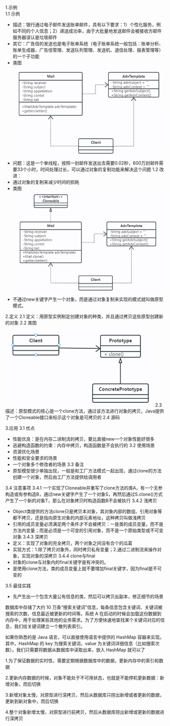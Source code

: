 1.示例  
1.1 示例
* 描述：银行通过电子邮件发送账单邮件，具有以下要求：1）个性化服务，例如不同的个人信息；2）递送成功率，由于大批量地发送邮件会被接收方邮件服务器误认是垃圾邮件
* 其它：广告信的发送也是电子账单系统（电子账单系统一般包括：账单分析、账单生成器、广告信管理、发送队列管理、发送机、退信处理、报表管理等）的一个子功能
* 类图
![img.png](img.png)
* 问题：这是一个单线程，按照一封邮件发送出去需要0.02秒，600万封邮件需要33个小时，时间处理过长，可以通过对象的复制功能来解决这个问题
1.2 改进：
* 通过对象的复制来减少时间的损耗
* 类图
![img_2.png](img_2.png)
* 不通过new关键字产生一个对象，而是通过对象复制来实现的模式就叫做原型模式。

2.定义
2.1 定义：用原型实例制定创建对象的种类，并且通过拷贝这些原型创建新的对象
2.2 类图
![img_1.png](img_1.png)
2.3 描述：原型模式的核心是一个clone方法，通过该方法进行对象的拷贝，Java提供了一个Cloneable接口来标示这个对象是可拷贝的
2.4 源码

3.应用
3.1 优点
* 性能优良：是在内存二进制流的拷贝，要比直接new一个对象性能好很多
* 逃避构造函数的约束：内存中拷贝，构造函数是不会执行的
3.2 使用场景
* 资源优化场景
* 性能和安全要求的场景
* 一个对象多个修改者的场景
3.3 备注
* 原型模型很少单独出现，一般是和工厂方法模式一起出现，通过clone的方法创建一个对象，然后由工厂方法提供给调用者

3.4 注意事项
3.4.1 一个实现了Cloneable并重写了clone方法的类A，有一个无参构造或有参构造B，通过new关键字产生了一个对象S，再然后通过S.clone()方式产生了一个新的对象T，那么在对象拷贝时构造函数B不会被执行
3.4.2 浅拷贝
* Object类提供的方法clone只是拷贝本对象，其对象内部的数组、引用对象等都不拷贝，还是指向原生对象的内部元素地址，这种拷贝叫做浅拷贝  
* 引用的成员变量必须满足两个条件才不会被拷贝：一是类的成员变量，而不是方法内变量；而是必须是一个可变的引用对象，而不是一个原始类型或不可变对象
3.4.3 深拷贝
* 定义：实现了对象的完全拷贝，两个对象之间没有合个的瓜葛
* 实现方式：1.除了拷贝对象外，同时拷贝私有变量；2.通过二进制流来操作对象，实现对象的深拷贝
3.4.4 clone与final
* 对象的clone与对象内的final关键字是有冲突的。
* 是使用clone方法，类的成员变量上就不要增加final关键字，因为final是不可变的

3.5 最佳实践
* 先产生出一个包含大量公有信息的类，然后可以拷贝出副本，修正细节的场景


数据库中存储了大约 10 万条“搜索关键词”信息，每条信息包含关键词、关键词被搜索的次数、信息最近被更新的时间等。系统 A 在启动的时候会加载这份数据到内存中，用于处理某些其他的业务需求。为了方便快速地查找某个关键词对应的信息，我们给关键词建立一个散列表索引。

如果你熟悉的是 Java 语言，可以直接使用语言中提供的 HashMap 容器来实现。其中，HashMap 的 key 为搜索关键词，value 为关键词详细信息（比如搜索次数）。我们只需要将数据从数据库中读取出来，放入 HashMap 就可以了

1.为了保证数据的实时性，需要定期根据数据库中的数据，更新内存中的索引和数据

2.更新内存数据的时候，对象不能处于不可用状态，也就是不能停机更新数据：新增对象，而后切换

3.新增对象太慢，对原型进行深拷贝，然后从数据库只捞出新增或者更新的数据，更新到新对象中，而后切换

4.整个对象新增太慢，对原型进行前拷贝，然后从数据库捞出新增或更新的数据进行深拷贝